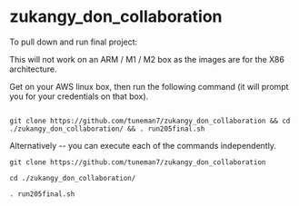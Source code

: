 # zukangy_don_collaboration   

To pull down and run final project:

This will not work on an ARM / M1 / M2 box as the images are for the X86 architecture.


Get on your AWS linux box, then run the following command (it will prompt you for your credentials on that box).

```

git clone https://github.com/tuneman7/zukangy_don_collaboration && cd ./zukangy_don_collaboration/ && . run205final.sh

```

Alternatively -- you can execute each of the commands independently.

```
git clone https://github.com/tuneman7/zukangy_don_collaboration
```

```
cd ./zukangy_don_collaboration/
```

```
. run205final.sh
```
